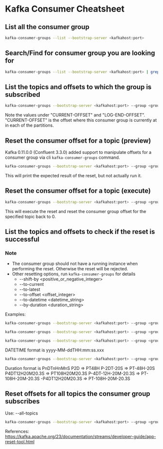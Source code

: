 
# Kafka Consumer Cheatsheet

## List all the consumer group
```bash
kafka-consumer-groups --list --bootstrap-server <kafkahost:port> 
```

## Search/Find for consumer group you are looking for
```bash
kafka-consumer-groups --list --bootstrap-server <kafkahost:port> | grep supply_lodging_availability_eg_v
```

## List the topics and offsets to which the group is subscribed
```bash
kafka-consumer-groups --bootstrap-server <kafkahost:port> --group <group_id> --describe
```
Note the values under "CURRENT-OFFSET" and "LOG-END-OFFSET". "CURRENT-OFFSET" is the offset where this consumer group is currently at in each of the partitions.

## Reset the consumer offset for a topic (preview)
Kafka 0.11.0.0 (Confluent 3.3.0) added support to manipulate offsets for a consumer group via cli `kafka-consumer-groups` command.
```bash
kafka-consumer-groups --bootstrap-server <kafkahost:port> --group <group_id> --topic <topic_name> --reset-offsets --to-earliest
```
This will print the expected result of the reset, but not actually run it.

## Reset the consumer offset for a topic (execute)
```bash
kafka-consumer-groups --bootstrap-server <kafkahost:port> --group <group_id> --topic <topic_name> --reset-offsets --to-earliest --execute
```
This will execute the reset and reset the consumer group offset for the specified topic back to 0.

## List the topics and offsets to check if the reset is successful

### Note
* The consumer group should not have a running instance when performing the reset. Otherwise the reset will be rejected.
* Other resetting options, run `kafka-consumer-groups` for details
  * --shift-by <positive_or_negative_integer>
  * --to-current
  * --to-latest
  * --to-offset <offset_integer>
  * --to-datetime <datetime_string>
  * --by-duration <duration_string>

Examples:
```bash
kafka-consumer-groups --bootstrap-server <kafkahost:port> --group <group_id> --topic <topic_name> --reset-offsets --shift-by -1000000 --execute
```
```bash
kafka-consumer-groups --bootstrap-server <kafkahost:port> --group <group_id> --topic <topic_name> --reset-offsets --to-latest --execute
```
```bash
kafka-consumer-groups --bootstrap-server <kafkahost:port> --group <group_id> --topic <topic_name> --reset-offsets --to-datetime 2017-08-04T00:00:00.000
```
DATETIME format is yyyy-MM-ddTHH:mm:ss.xxx
```bash
kafka-consumer-groups --bootstrap-server <kafkahost:port> --group <group_id> --topic <topic_name> --reset-offsets --by-duration PT0H30M0S
```
Duration format is PnDTnHnMnS
P2D => PT48H
P-2DT-20S => PT-48H-20S
P4DT12H20M20.3S => PT108H20M20.3S
P-4DT-12H-20M-20.3S => PT-108H-20M-20.3S
-P4DT12H20M20.3S => PT-108H-20M-20.3S

## Reset offsets for all topics the consumer group subscribes 
Use: --all-topics
```bash
kafka-consumer-groups --bootstrap-server <kafkahost:port> --group <group_id> --reset-offsets --all-topics --shift-by -1000000 --execute
```

References: https://kafka.apache.org/23/documentation/streams/developer-guide/app-reset-tool.html